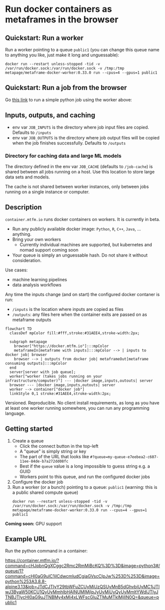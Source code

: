 # Run docker containers as metaframes in the browser


## Quickstart: Run a worker

Run a worker pointing to a queue `public1` (you can change this queue name to anything you like, just make it long and unguessable):

```
docker run --restart unless-stopped -tid -v /var/run/docker.sock:/var/run/docker.sock -v /tmp:/tmp metapage/metaframe-docker-worker:0.33.0 run --cpus=4 --gpus=1 public1
```

## Quickstart: Run a job from the browser

Go [this link](https://container.mtfm.io/?command=cHJpbnQgXCggc2Rmc2RmMiBcKQ%3D%3D&image=python3#/queue/1?command=cHl0aG9uIC1jICdwcmludCgiaGVscCIpJw%253D%253D&image=python%253A3.8.8-alpine3.13&job=JTdCJTIyY29tbWFuZCUyMiUzQSUyMnB5dGhvbiUyMC1jJTIwJ3ByaW50KCU1QyUyMmhlbHAlNUMlMjIpJyUyMiUyQyUyMmltYWdlJTIyJTNBJTIycHl0aG9uJTNBMy4xMi4xLWFscGluZTMuMTklMjIlN0Q=&queue=public1) to run a simple python job using the worker above:


## Inputs, outputs, and caching

 - env var `JOB_INPUTS` is the directory where job input files are copied. Defaults to `/inputs`
 - env var `JOB_OUTPUTS` is the directory where job output files will be copied when the job finishes successfully. Defaults to `/outputs` 

### Directory for caching data and large ML models

The directory defined in the env var `JOB_CACHE` (defaults to `/job-cache`) is shared between all jobs running on a host. Use this location to store large data sets and models.

The cache is not shared between worker instances, only between jobs running on a single instance or computer.

## Description

`container.mtfm.io` runs docker containers on workers. It is currently in beta.

 - Run any publicly available docker image: `Python`, `R`, `C++`, `Java`, ... anything.
 - Bring your own workers
   - Currently individual machines are supported, but kubernetes and nomad support coming soon
 - Your queue is simply an unguessable hash. Do not share it without consideration.

Use cases:

 - machine learning pipelines
 - data analysis workflows

Any time the inputs change (and on start) the configured docker contaner is run:
 - `/inputs` is the location where inputs are copied as files
 - `/outputs`: any files here when the container exits are passed on as metaframe outputs


```mermaid
flowchart TD
  classDef mpColor fill:#fff,stroke:#31AEE4,stroke-width:2px;

  subgraph metapage
    browser["https://docker.mtfm.io"]:::mpColor
    metaframeIn[metaframe with inputs]:::mpColor --> | inputs to docker job| browser
    browser --> | outputs from docker job| metaframeOut[metaframe consuming outputs]:::mpColor
  end
  server[server with job queue];
  worker["worker (takes jobs running on your infrastructure/computer)"] --- |docker image,inputs,outouts| server
  browser --- |docker image,inputs,outouts| server
  worker --> container["docker job"]
  linkStyle 0,1 stroke:#31AEE4,stroke-width:2px;

```

Versioned. Reproducible. No client install requirements, as long as you have at least one worker running somewhere, you can run any programming language.

## Getting started

1. Create a queue
   - Click the connect button in the top-left
   - A "queue" is simply string or key
   - The part of the URL that looks like `#?queue=my-queue-e7eebea2-c607-11ee-84de-b7a272dd08fc`
   - Best if the `queue` value is a long impossible to guess string e.g. a GUID
   - Workers point to this queue, and run the configured docker jobs
2. Configure the docker job
3. Run a worker (or a bunch) pointing to a queue: `public1` (warning: this is a public shared compute queue)
   ```
   docker run --restart unless-stopped -tid -v /var/run/docker.sock:/var/run/docker.sock -v /tmp:/tmp metapage/metaframe-docker-worker:0.33.0 run --cpus=4 --gpus=1 public1
   ```

**Coming soon:** GPU support

## Example URL

Run the python command in a container:

https://container.mtfm.io/?command=cHJpbnQgXCggc2Rmc2RmMiBcKQ%3D%3D&image=python3#/queue/1?command=cHl0aG9uIC1jICdwcmludCgiaGVscCIpJw%253D%253D&image=python%253A3.8.8-alpine3.13&job=JTdCJTIyY29tbWFuZCUyMiUzQSUyMnB5dGhvbiUyMC1jJTIwJ3ByaW50KCU1QyUyMmhlbHAlNUMlMjIpJyUyMiUyQyUyMmltYWdlJTIyJTNBJTIycHl0aG9uJTNBMy4xMi4xLWFscGluZTMuMTklMjIlN0Q=&queue=public1